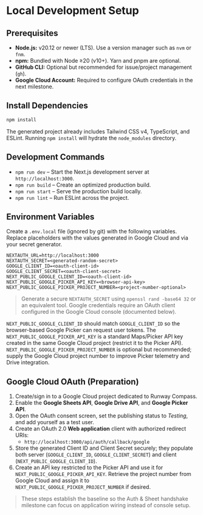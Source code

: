 # Local Development Setup

## Prerequisites
- **Node.js:** v20.12 or newer (LTS). Use a version manager such as `nvm` or `fnm`.
- **npm:** Bundled with Node ≥20 (v10+). Yarn and pnpm are optional.
- **GitHub CLI:** Optional but recommended for issue/project management (`gh`).
- **Google Cloud Account:** Required to configure OAuth credentials in the next milestone.

## Install Dependencies
```bash
npm install
```

The generated project already includes Tailwind CSS v4, TypeScript, and ESLint. Running `npm install` will hydrate the `node_modules` directory.

## Development Commands
- `npm run dev` – Start the Next.js development server at `http://localhost:3000`.
- `npm run build` – Create an optimized production build.
- `npm run start` – Serve the production build locally.
- `npm run lint` – Run ESLint across the project.

## Environment Variables
Create a `.env.local` file (ignored by git) with the following variables. Replace placeholders with the values generated in Google Cloud and via your secret generator.

```
NEXTAUTH_URL=http://localhost:3000
NEXTAUTH_SECRET=<generated-random-secret>
GOOGLE_CLIENT_ID=<oauth-client-id>
GOOGLE_CLIENT_SECRET=<oauth-client-secret>
NEXT_PUBLIC_GOOGLE_CLIENT_ID=<oauth-client-id>
NEXT_PUBLIC_GOOGLE_PICKER_API_KEY=<browser-api-key>
NEXT_PUBLIC_GOOGLE_PICKER_PROJECT_NUMBER=<project-number-optional>
```

> Generate a secure `NEXTAUTH_SECRET` using `openssl rand -base64 32` or an equivalent tool. Google credentials require an OAuth client configured in the Google Cloud console (documented below).

`NEXT_PUBLIC_GOOGLE_CLIENT_ID` should match `GOOGLE_CLIENT_ID` so the browser-based Google Picker can request user tokens. The `NEXT_PUBLIC_GOOGLE_PICKER_API_KEY` is a standard Maps/Picker API key created in the same Google Cloud project (restrict it to the Picker API). `NEXT_PUBLIC_GOOGLE_PICKER_PROJECT_NUMBER` is optional but recommended; supply the Google Cloud project number to improve Picker telemetry and Drive integration.

## Google Cloud OAuth (Preparation)
1. Create/sign in to a Google Cloud project dedicated to Runway Compass.
2. Enable the **Google Sheets API**, **Google Drive API**, and **Google Picker API**.
3. Open the OAuth consent screen, set the publishing status to *Testing*, and add yourself as a test user.
4. Create an OAuth 2.0 **Web application** client with authorized redirect URIs:
   - `http://localhost:3000/api/auth/callback/google`
5. Store the generated Client ID and Client Secret securely; they populate both server (`GOOGLE_CLIENT_ID`, `GOOGLE_CLIENT_SECRET`) and client (`NEXT_PUBLIC_GOOGLE_CLIENT_ID`).
6. Create an API key restricted to the Picker API and use it for `NEXT_PUBLIC_GOOGLE_PICKER_API_KEY`. Retrieve the project number from Google Cloud and assign it to `NEXT_PUBLIC_GOOGLE_PICKER_PROJECT_NUMBER` if desired.

> These steps establish the baseline so the Auth & Sheet handshake milestone can focus on application wiring instead of console setup.
